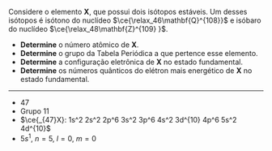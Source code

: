 Considere o elemento **X**, que possui dois isótopos estáveis. Um desses isótopos é isótono do nuclídeo $\ce{\relax_46\mathbf{Q}^{108}}$ e isóbaro do nuclídeo $\ce{\relax_48\mathbf{Z}^{109} }$.

- **Determine** o número atômico de **X**.
- **Determine** o grupo da Tabela Periódica a que pertence esse elemento.
- **Determine** a configuração eletrônica de **X** no estado fundamental.
- **Determine** os números quânticos do elétron mais energético de **X** no estado fundamental.

---

- $47$
- Grupo $11$
- $\ce{_{47}X}: 1s^2 2s^2 2p^6 3s^2 3p^6 4s^2 3d^{10} 4p^6 5s^2 4d^{10}$
- $5s^1$, $n=5$, $l=0$, $m=0$
